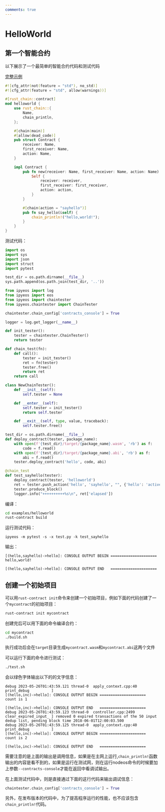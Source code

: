 ```yaml
---
comments: true
---
```


# HelloWorld

## 第一个智能合约

以下展示了一个最简单的智能合约代码和测试代码

[完整示例](https://github.com/learnforpractice/rscdk-book/tree/master/examples/helloworld)

```rust
#![cfg_attr(not(feature = "std"), no_std)]
#![cfg_attr(feature = "std", allow(warnings))]

#[rust_chain::contract]
mod helloworld {
    use rust_chain::{
        Name,
        chain_println,
    };

    #[chain(main)]
    #[allow(dead_code)]
    pub struct Contract {
        receiver: Name,
        first_receiver: Name,
        action: Name,
    }

    impl Contract {
        pub fn new(receiver: Name, first_receiver: Name, action: Name) -> Self {
            Self {
                receiver: receiver,
                first_receiver: first_receiver,
                action: action,
            }
        }

        #[chain(action = "sayhello")]
        pub fn say_hello(&self) {
            chain_println!("hello,world!");
        }
    }
}
```

测试代码：

```python
import os
import sys
import json
import struct
import pytest

test_dir = os.path.dirname(__file__)
sys.path.append(os.path.join(test_dir, '..'))

from ipyeos import log
from ipyeos import eos
from ipyeos import chaintester
from ipyeos.chaintester import ChainTester

chaintester.chain_config['contracts_console'] = True

logger = log.get_logger(__name__)

def init_tester():
    tester = chaintester.ChainTester()
    return tester

def chain_test(fn):
    def call():
        tester = init_tester()
        ret = fn(tester)
        tester.free()
        return ret
    return call

class NewChainTester():
    def __init__(self):
        self.tester = None

    def __enter__(self):
        self.tester = init_tester()
        return self.tester

    def __exit__(self, type, value, traceback):
        self.tester.free()

test_dir = os.path.dirname(__file__)
def deploy_contract(tester, package_name):
    with open(f'{test_dir}/target/{package_name}.wasm', 'rb') as f:
        code = f.read()
    with open(f'{test_dir}/target/{package_name}.abi', 'rb') as f:
        abi = f.read()
    tester.deploy_contract('hello', code, abi)

@chain_test
def test_sayhello(tester):
    deploy_contract(tester, 'helloworld')
    ret = tester.push_action('hello', 'sayhello', "", {'hello': 'active'})
    tester.produce_block()
    logger.info("++++++++++%s\n", ret['elapsed'])
```

编译：

```bash
cd examples/helloworld
rust-contract build
```

运行测试代码：

```
ipyeos -m pytest -s -x test.py -k test_sayhello
```

输出：

```
[(hello,sayhello)->hello]: CONSOLE OUTPUT BEGIN =====================
hello,world!

[(hello,sayhello)->hello]: CONSOLE OUTPUT END   =====================
```

## 创建一个初始项目

可以用`rust-contract init`命令来创建一个初始项目，例如下面的代码创建了一个`mycontract`的初始项目：

```bash
rust-contract init mycontract
```

创建完后可以用下面的命令编译合约：

```bash
cd mycontract
./build.sh
```

执行成功后会在`target`目录生成`mycontract.wasm`和`mycontract.abi`这两个文件

可以运行下面的命令进行测试：

```bash
./test.sh
```

会以绿色字体输出以下的的文字信息：

```
debug 2023-05-26T01:43:59.121 thread-0  apply_context.cpp:40          print_debug          ] 
[(hello,inc)->hello]: CONSOLE OUTPUT BEGIN =====================
count is 1

[(hello,inc)->hello]: CONSOLE OUTPUT END   =====================
debug 2023-05-26T01:43:59.123 thread-0  controller.cpp:2499           clear_expired_input_ ] removed 0 expired transactions of the 50 input dedup list, pending block time 2018-06-01T12:00:03.500
debug 2023-05-26T01:43:59.125 thread-0  apply_context.cpp:40          print_debug          ] 
[(hello,inc)->hello]: CONSOLE OUTPUT BEGIN =====================
count is 2

[(hello,inc)->hello]: CONSOLE OUTPUT END   =====================
```

需要注意的是上面的输出是调用信息，如果是在主网上运行,`chain_println!`函数输出的内容是看不到的，如果是运行在测试网，则在运行nodeos命令的时候要加上参数`--contracts-console`才能在返回中看调试输出。

在上面测试代码中，则是直接通过下面的这行代码来输出调试信息：

```python
chaintester.chain_config['contracts_console'] = True
```

另外，在发布版本的代码中，为了提高程序运行的性能，也不应该包含`chain_println!`代码。
